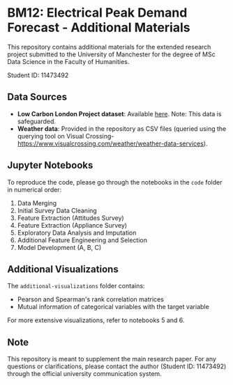 # BM12: Electrical Peak Demand Forecast - Additional Materials

This repository contains additional materials for the extended research project submitted to the University of Manchester for the degree of MSc Data Science in the Faculty of Humanities.

Student ID: 11473492

## Data Sources

- **Low Carbon London Project dataset**: Available [here](insert_link). Note: This data is safeguarded.
- **Weather data**: Provided in the repository as CSV files (queried using the querying tool on Visual Crossing- https://www.visualcrossing.com/weather/weather-data-services).

## Jupyter Notebooks

To reproduce the code, please go through the notebooks in the `code` folder in numerical order:

1. Data Merging
2. Initial Survey Data Cleaning
3. Feature Extraction (Attitudes Survey)
4. Feature Extraction (Appliance Survey)
5. Exploratory Data Analysis and Imputation
6. Additional Feature Engineering and Selection
7. Model Development (A, B, C)

## Additional Visualizations

The `additional-visualizations` folder contains:
- Pearson and Spearman's rank correlation matrices
- Mutual information of categorical variables with the target variable

For more extensive visualizations, refer to notebooks 5 and 6.

## Note

This repository is meant to supplement the main research paper. For any questions or clarifications, please contact the author (Student ID: 11473492) through the official university communication system.
